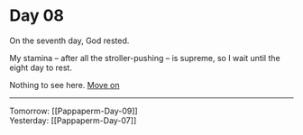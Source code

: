 # Day 08
On the seventh day, God rested.

My stamina – after all the stroller-pushing – is supreme, so I wait until the eight day to rest.

Nothing to see here. [Move on](Pappaperm-Day-09.md)

---
 
 Tomorrow: [[Pappaperm-Day-09]]  
 Yesterday: [[Pappaperm-Day-07]]  